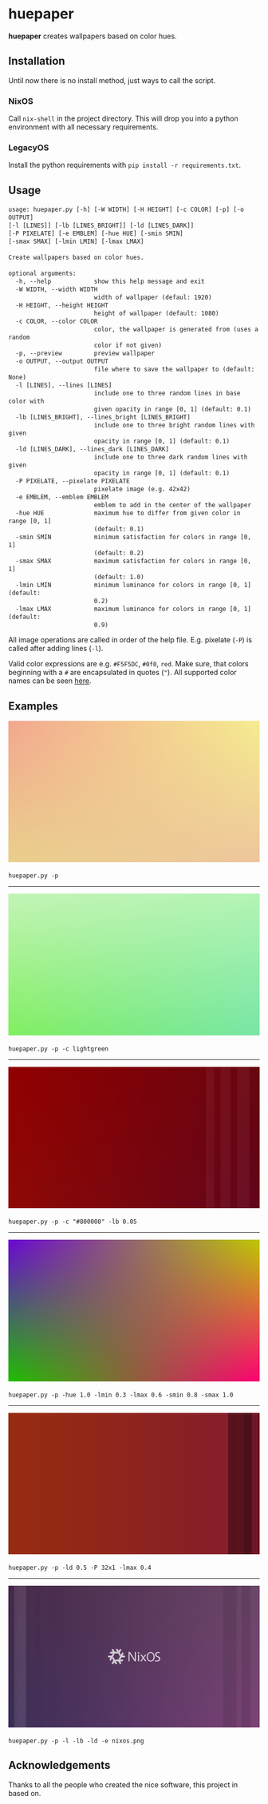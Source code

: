 # huepaper

**huepaper** creates wallpapers based on color hues.

## Installation

Until now there is no install method, just ways to call the script.

### NixOS

Call `nix-shell` in the project directory. This will drop you into a
python environment with all necessary requirements.

### LegacyOS

Install the python requirements with `pip install -r requirements.txt`.

## Usage

    usage: huepaper.py [-h] [-W WIDTH] [-H HEIGHT] [-c COLOR] [-p] [-o OUTPUT]
    [-l [LINES]] [-lb [LINES_BRIGHT]] [-ld [LINES_DARK]]
    [-P PIXELATE] [-e EMBLEM] [-hue HUE] [-smin SMIN]
    [-smax SMAX] [-lmin LMIN] [-lmax LMAX]
    
    Create wallpapers based on color hues.
    
    optional arguments:
      -h, --help            show this help message and exit
      -W WIDTH, --width WIDTH
                            width of wallpaper (defaul: 1920)
      -H HEIGHT, --height HEIGHT
                            height of wallpaper (default: 1080)
      -c COLOR, --color COLOR
                            color, the wallpaper is generated from (uses a random
                            color if not given)
      -p, --preview         preview wallpaper
      -o OUTPUT, --output OUTPUT
                            file where to save the wallpaper to (default: None)
      -l [LINES], --lines [LINES]
                            include one to three random lines in base color with
                            given opacity in range [0, 1] (default: 0.1)
      -lb [LINES_BRIGHT], --lines_bright [LINES_BRIGHT]
                            include one to three bright random lines with given
                            opacity in range [0, 1] (default: 0.1)
      -ld [LINES_DARK], --lines_dark [LINES_DARK]
                            include one to three dark random lines with given
                            opacity in range [0, 1] (default: 0.1)
      -P PIXELATE, --pixelate PIXELATE
                            pixelate image (e.g. 42x42)
      -e EMBLEM, --emblem EMBLEM
                            emblem to add in the center of the wallpaper
      -hue HUE              maximum hue to differ from given color in range [0, 1]
                            (default: 0.1)
      -smin SMIN            minimum satisfaction for colors in range [0, 1]
                            (default: 0.2)
      -smax SMAX            maximum satisfaction for colors in range [0, 1]
                            (default: 1.0)
      -lmin LMIN            minimum luminance for colors in range [0, 1] (default:
                            0.2)
      -lmax LMAX            maximum luminance for colors in range [0, 1] (default:
                            0.9)

All image operations are called in order of the help file. E.g. pixelate
(`-P`) is called after adding lines (`-l`).

Valid color expressions are e.g. `#F5F5DC`, `#0f0`, `red`.
Make sure, that colors beginning with a `#` are encapsulated in quotes (`"`).
All supported color names can be seen [here](https://www.w3schools.com/colors/colors_names.asp).

## Examples

![Huepaper 1](./images/huepaper_1.png)

`huepaper.py -p`

---

![Huepaper 2](./images/huepaper_2.png)

`huepaper.py -p -c lightgreen`

---

![Huepaper 3](./images/huepaper_3.png)

`huepaper.py -p -c "#800000" -lb 0.05`

---

![Huepaper 4](./images/huepaper_4.png)

`huepaper.py -p -hue 1.0 -lmin 0.3 -lmax 0.6 -smin 0.8 -smax 1.0`

---

![Huepaper 5](./images/huepaper_5.png)

`huepaper.py -p -ld 0.5 -P 32x1 -lmax 0.4`

---

![Huepaper 6](./images/huepaper_6.png)

`huepaper.py -p -l -lb -ld -e nixos.png`

## Acknowledgements

Thanks to all the people who created the nice software, this project in
based on.
